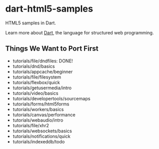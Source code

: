 dart-html5-samples
==================

HTML5 samples in Dart.

Learn more about [Dart](http://www.dartlang.org),
the language for structured web programming.

Things We Want to Port First
----------------------------

 * tutorials/file/dndfiles: DONE!
 * tutorials/dnd/basics
 * tutorials/appcache/beginner
 * tutorials/file/filesystem
 * tutorials/flexbox/quick
 * tutorials/getusermedia/intro
 * tutorials/video/basics
 * tutorials/developertools/sourcemaps
 * tutorials/forms/html5forms
 * tutorials/workers/basics
 * tutorials/canvas/performance
 * tutorials/webaudio/intro
 * tutorials/file/xhr2
 * tutorials/websockets/basics
 * tutorials/notifications/quick
 * tutorials/indexeddb/todo
